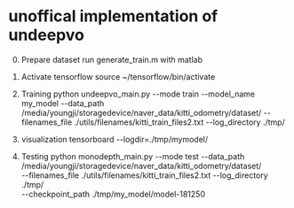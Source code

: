 # unoffical implementation of undeepvo

0. Prepare dataset
run generate_train.m with matlab 

1. Activate tensorflow
source ~/tensorflow/bin/activate 

2. Training
python undeepvo_main.py --mode train --model_name my_model --data_path /media/youngji/storagedevice/naver_data/kitti_odometry/dataset/ --filenames_file ./utils/filenames/kitti_train_files2.txt --log_directory ./tmp/

3. visualization
tensorboard --logdir=./tmp/mymodel/
 
4. Testing
python monodepth_main.py --mode test --data_path /media/youngji/storagedevice/naver_data/kitti_odometry/dataset/ \
--filenames_file ./utils/filenames/kitti_train_files2.txt --log_directory ./tmp/ \
--checkpoint_path ./tmp/my_model/model-181250
